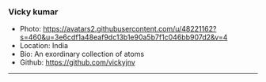### Vicky kumar
- Photo: https://avatars2.githubusercontent.com/u/48221162?s=460&u=3e6cdf1a48eaf9dc13b1e90a5b7f1c046bb907d2&v=4
- Location: India
- Bio: An exordinary collection of atoms
- Github: https://github.com/vickyjnv
***
